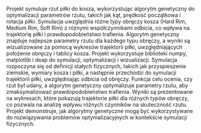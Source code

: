 Projekt symuluje rzut piłki do kosza, wykorzystując algorytm genetyczny do optymalizacji parametrów rzutu, takich jak kąt, prędkość początkowa i rotacja piłki. Symulacja uwzględnia różne typy obręczy kosza (Hard Rim, Medium Rim, Soft Rim) z różnymi współczynnikami odbicia, co wpływa na trajektorię piłki i prawdopodobieństwo trafienia. Algorytm genetyczny znajduje najlepsze parametry rzutu dla każdego typu obręczy, a wyniki są wizualizowane za pomocą wykresów trajektorii piłki, uwzględniających położenie obręczy i tablicy kosza. Projekt wykorzystuje biblioteki numpy, matplotlib i deap do symulacji, optymalizacji i wizualizacji. Symulacja rozpoczyna się od definicji stałych fizycznych, takich jak przyspieszenie ziemskie, wymiary kosza i piłki, a następnie przechodzi do symulacji trajektorii piłki, uwzględniając odbicia od obręczy. Funkcja celu ocenia, czy rzut był udany, a algorytm genetyczny optymalizuje parametry rzutu, aby zmaksymalizować prawdopodobieństwo trafienia. Wyniki są prezentowane na wykresach, które pokazują trajektorie piłki dla różnych typów obręczy, co pozwala na analizę wpływu różnych czynników na skuteczność rzutu. Projekt demonstruje, jak algorytmy genetyczne mogą być wykorzystywane do rozwiązywania problemów optymalizacyjnych w kontekście symulacji fizycznych.
